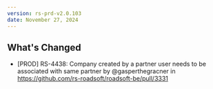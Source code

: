 ```yaml
---
version: rs-prd-v2.0.103
date: November 27, 2024
---
```


## What's Changed
* [PROD] RS-4438: Company created by a partner user needs to be associated with same partner by @gasperthegracner in https://github.com/rs-roadsoft/roadsoft-be/pull/3331